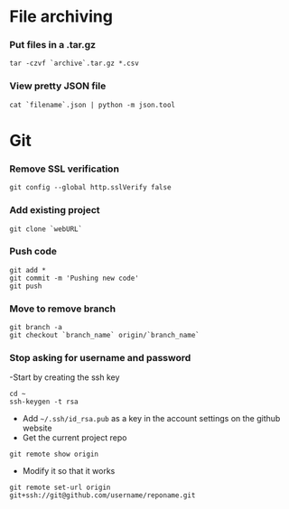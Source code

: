# File archiving

### Put files in a .tar.gz
```
tar -czvf `archive`.tar.gz *.csv
```
### View pretty JSON file
```
cat `filename`.json | python -m json.tool
```

# Git

### Remove SSL verification
```
git config --global http.sslVerify false
```

### Add existing project 
```
git clone `webURL`
```

### Push code
```
git add *
git commit -m 'Pushing new code'
git push
```

### Move to remove branch
```
git branch -a
git checkout `branch_name` origin/`branch_name`
```

### Stop asking for username and password
-Start by creating the ssh key
```
cd ~
ssh-keygen -t rsa
```
- Add `~/.ssh/id_rsa.pub` as a key in the account settings on the github website
- Get the current project repo
```
git remote show origin
```
- Modify it so that it works
```
git remote set-url origin git+ssh://git@github.com/username/reponame.git
```
